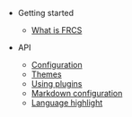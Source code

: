 <!-- _navbar.md -->

* Getting started

  * [What is FRCS](README.md)


* API
  * [Configuration](configuration.md)
  * [Themes](themes.md)
  * [Using plugins](plugins.md)
  * [Markdown configuration](markdown.md)
  * [Language highlight](language-highlight.md)